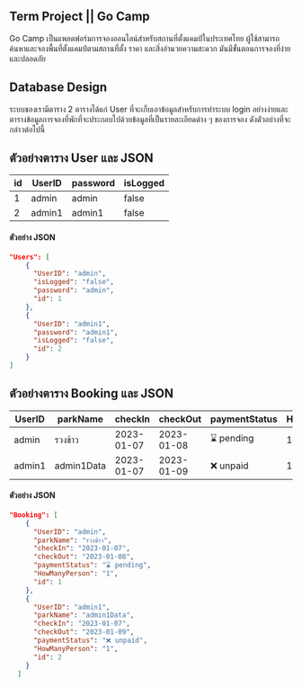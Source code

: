 ## Term Project || Go Camp

Go Camp เป็นแพลตฟอร์มการจองออนไลน์สำหรับสถานที่ตั้งแคมป์ในประเทศไทย 
ผู้ใช้สามารถค้นหาและจองพื้นที่ตั้งแคมป์ตามสถานที่ตั้ง ราคา และสิ่งอำนวยความสะดวก 
มันมีขั้นตอนการจองที่ง่ายและปลอดภัย

## Database Design

ระบบของเรามีตาราง 2 ตารางได้แก่ User ที่จะเก็บเอาข้อมูลสำหรับการทำระบบ login อย่างง่ายและตารางข้อมูลการจองที่พักที่จะประกอบไปด้วยข้อมูลที่เป็นรายละเอียดต่าง ๆ ของการจอง ดังตัวอย่างที่จะกล่าวต่อไปนี้


## ตัวอย่างตาราง User และ JSON
| id | UserID | password | isLogged |
| ----- | ----- | ----- | ----- |
| 1 | admin | admin | false |
| 2 | admin1 | admin1 | false |

#### ตัวอย่าง JSON

```json
"Users": [
    {
      "UserID": "admin",
      "isLogged": "false",
      "password": "admin",
      "id": 1
    },
    {
      "UserID": "admin1",
      "password": "admin1",
      "isLogged": "false",
      "id": 2
    }
]
```

## ตัวอย่างตาราง Booking และ JSON

| UserID | parkName   | checkIn    | checkOut   | paymentStatus | HowManyPerson | id  |
| ------ | ---------- | ---------- | ---------- | ------------- | ------------- | --- |
| admin  | รวงข้าว  | 2023-01-07 | 2023-01-08 | ⌛ pending     | 1             | 1   |
| admin1 | admin1Data | 2023-01-07 | 2023-01-09 | ❌ unpaid      | 1             | 2   |

#### ตัวอย่าง JSON

```json
"Booking": [
    {
      "UserID": "admin",
      "parkName": "รวงข้าว",
      "checkIn": "2023-01-07",
      "checkOut": "2023-01-08",
      "paymentStatus": "⌛ pending",
      "HowManyPerson": "1",
      "id": 1
    },
    {
      "UserID": "admin1",
      "parkName": "admin1Data",
      "checkIn": "2023-01-07",
      "checkOut": "2023-01-09",
      "paymentStatus": "❌ unpaid",
      "HowManyPerson": "1",
      "id": 2
    }
  ]

```
